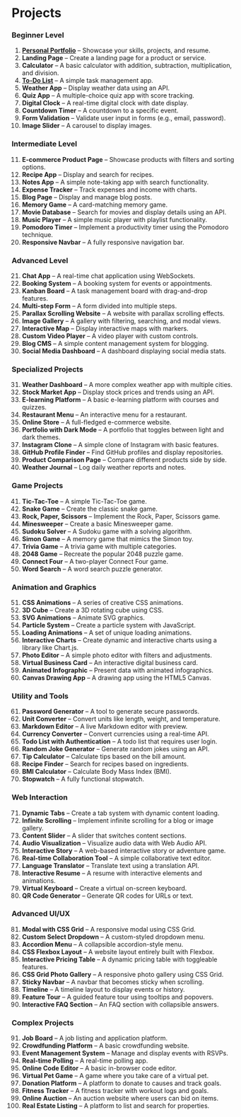 # Projects

### Beginner Level
1. **[Personal Portfolio](https://github.com/diyorbekqodirboyev863/personal-portfolio)** – Showcase your skills, projects, and resume.
2. **Landing Page** – Create a landing page for a product or service.
3. **Calculator** – A basic calculator with addition, subtraction, multiplication, and division.
4. **[To-Do List](https://github.com/diyorbekqodirboyev863/todo-list)** – A simple task management app.
5. **Weather App** – Display weather data using an API.
6. **Quiz App** – A multiple-choice quiz app with score tracking.
7. **Digital Clock** – A real-time digital clock with date display.
8. **Countdown Timer** – A countdown to a specific event.
9. **Form Validation** – Validate user input in forms (e.g., email, password).
10. **Image Slider** – A carousel to display images.

### Intermediate Level
11. **E-commerce Product Page** – Showcase products with filters and sorting options.
12. **Recipe App** – Display and search for recipes.
13. **Notes App** – A simple note-taking app with search functionality.
14. **Expense Tracker** – Track expenses and income with charts.
15. **Blog Page** – Display and manage blog posts.
16. **Memory Game** – A card-matching memory game.
17. **Movie Database** – Search for movies and display details using an API.
18. **Music Player** – A simple music player with playlist functionality.
19. **Pomodoro Timer** – Implement a productivity timer using the Pomodoro technique.
20. **Responsive Navbar** – A fully responsive navigation bar.

### Advanced Level
21. **Chat App** – A real-time chat application using WebSockets.
22. **Booking System** – A booking system for events or appointments.
23. **Kanban Board** – A task management board with drag-and-drop features.
24. **Multi-step Form** – A form divided into multiple steps.
25. **Parallax Scrolling Website** – A website with parallax scrolling effects.
26. **Image Gallery** – A gallery with filtering, searching, and modal views.
27. **Interactive Map** – Display interactive maps with markers.
28. **Custom Video Player** – A video player with custom controls.
29. **Blog CMS** – A simple content management system for blogging.
30. **Social Media Dashboard** – A dashboard displaying social media stats.

### Specialized Projects
31. **Weather Dashboard** – A more complex weather app with multiple cities.
32. **Stock Market App** – Display stock prices and trends using an API.
33. **E-learning Platform** – A basic e-learning platform with courses and quizzes.
34. **Restaurant Menu** – An interactive menu for a restaurant.
35. **Online Store** – A full-fledged e-commerce website.
36. **Portfolio with Dark Mode** – A portfolio that toggles between light and dark themes.
37. **Instagram Clone** – A simple clone of Instagram with basic features.
38. **GitHub Profile Finder** – Find GitHub profiles and display repositories.
39. **Product Comparison Page** – Compare different products side by side.
40. **Weather Journal** – Log daily weather reports and notes.

### Game Projects
41. **Tic-Tac-Toe** – A simple Tic-Tac-Toe game.
42. **Snake Game** – Create the classic snake game.
43. **Rock, Paper, Scissors** – Implement the Rock, Paper, Scissors game.
44. **Minesweeper** – Create a basic Minesweeper game.
45. **Sudoku Solver** – A Sudoku game with a solving algorithm.
46. **Simon Game** – A memory game that mimics the Simon toy.
47. **Trivia Game** – A trivia game with multiple categories.
48. **2048 Game** – Recreate the popular 2048 puzzle game.
49. **Connect Four** – A two-player Connect Four game.
50. **Word Search** – A word search puzzle generator.

### Animation and Graphics
51. **CSS Animations** – A series of creative CSS animations.
52. **3D Cube** – Create a 3D rotating cube using CSS.
53. **SVG Animations** – Animate SVG graphics.
54. **Particle System** – Create a particle system with JavaScript.
55. **Loading Animations** – A set of unique loading animations.
56. **Interactive Charts** – Create dynamic and interactive charts using a library like Chart.js.
57. **Photo Editor** – A simple photo editor with filters and adjustments.
58. **Virtual Business Card** – An interactive digital business card.
59. **Animated Infographic** – Present data with animated infographics.
60. **Canvas Drawing App** – A drawing app using the HTML5 Canvas.

### Utility and Tools
61. **Password Generator** – A tool to generate secure passwords.
62. **Unit Converter** – Convert units like length, weight, and temperature.
63. **Markdown Editor** – A live Markdown editor with preview.
64. **Currency Converter** – Convert currencies using a real-time API.
65. **Todo List with Authentication** – A todo list that requires user login.
66. **Random Joke Generator** – Generate random jokes using an API.
67. **Tip Calculator** – Calculate tips based on the bill amount.
68. **Recipe Finder** – Search for recipes based on ingredients.
69. **BMI Calculator** – Calculate Body Mass Index (BMI).
70. **Stopwatch** – A fully functional stopwatch.

### Web Interaction
71. **Dynamic Tabs** – Create a tab system with dynamic content loading.
72. **Infinite Scrolling** – Implement infinite scrolling for a blog or image gallery.
73. **Content Slider** – A slider that switches content sections.
74. **Audio Visualization** – Visualize audio data with Web Audio API.
75. **Interactive Story** – A web-based interactive story or adventure game.
76. **Real-time Collaboration Tool** – A simple collaborative text editor.
77. **Language Translator** – Translate text using a translation API.
78. **Interactive Resume** – A resume with interactive elements and animations.
79. **Virtual Keyboard** – Create a virtual on-screen keyboard.
80. **QR Code Generator** – Generate QR codes for URLs or text.

### Advanced UI/UX
81. **Modal with CSS Grid** – A responsive modal using CSS Grid.
82. **Custom Select Dropdown** – A custom-styled dropdown menu.
83. **Accordion Menu** – A collapsible accordion-style menu.
84. **CSS Flexbox Layout** – A website layout entirely built with Flexbox.
85. **Interactive Pricing Table** – A dynamic pricing table with toggleable features.
86. **CSS Grid Photo Gallery** – A responsive photo gallery using CSS Grid.
87. **Sticky Navbar** – A navbar that becomes sticky when scrolling.
88. **Timeline** – A timeline layout to display events or history.
89. **Feature Tour** – A guided feature tour using tooltips and popovers.
90. **Interactive FAQ Section** – An FAQ section with collapsible answers.

### Complex Projects
91. **Job Board** – A job listing and application platform.
92. **Crowdfunding Platform** – A basic crowdfunding website.
93. **Event Management System** – Manage and display events with RSVPs.
94. **Real-time Polling** – A real-time polling app.
95. **Online Code Editor** – A basic in-browser code editor.
96. **Virtual Pet Game** – A game where you take care of a virtual pet.
97. **Donation Platform** – A platform to donate to causes and track goals.
98. **Fitness Tracker** – A fitness tracker with workout logs and goals.
99. **Online Auction** – An auction website where users can bid on items.
100. **Real Estate Listing** – A platform to list and search for properties.
